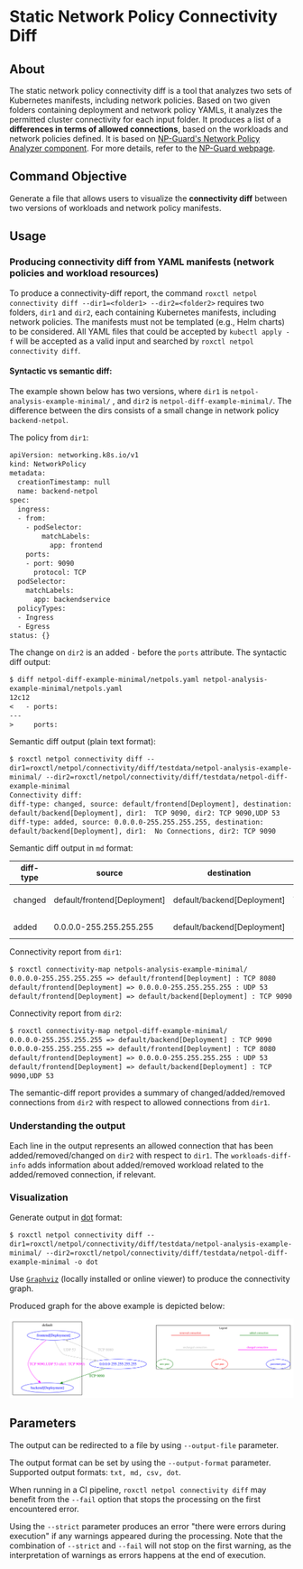 # Static Network Policy Connectivity Diff

## About

The static network policy connectivity diff is a tool that analyzes two sets of Kubernetes manifests, including network policies.
Based on two given folders containing deployment and network policy YAMLs, it analyzes the permitted cluster connectivity for each input folder.
It produces a list of a **differences in terms of allowed connections**, based on the workloads and network policies defined.
It is based on [NP-Guard's Network Policy Analyzer component](https://github.com/np-guard/netpol-analyzer). For more details, refer to the [NP-Guard webpage](https://np-guard.github.io/).

## Command Objective

Generate a file that allows users to visualize the **connectivity diff** between two versions of workloads and network policy manifests.

## Usage

### Producing connectivity diff from YAML manifests (network policies and workload resources)

To produce a connectivity-diff report, the command `roxctl netpol connectivity diff --dir1=<folder1> --dir2=<folder2>` requires two folders, `dir1` and `dir2`, each containing Kubernetes manifests, including network policies.
The manifests must not be templated (e.g., Helm charts) to be considered. All YAML files that could be accepted by `kubectl apply -f` will be accepted as a valid input and searched by `roxctl netpol connectivity diff`.

#### Syntactic vs semantic diff:

The example shown below has two versions, where `dir1` is `netpol-analysis-example-minimal/` , and `dir2` is  `netpol-diff-example-minimal/`.
The difference between the dirs consists of a small change in network policy `backend-netpol`.

The policy from `dir1`:

```
apiVersion: networking.k8s.io/v1
kind: NetworkPolicy
metadata:
  creationTimestamp: null
  name: backend-netpol
spec:
  ingress:
  - from:
    - podSelector:
        matchLabels:
          app: frontend
    ports:
    - port: 9090
      protocol: TCP
  podSelector:
    matchLabels:
      app: backendservice
  policyTypes:
  - Ingress
  - Egress
status: {}

```

The change on `dir2` is an added `-` before the `ports` attribute. The syntactic diff output:
```
$ diff netpol-diff-example-minimal/netpols.yaml netpol-analysis-example-minimal/netpols.yaml
12c12
<   - ports:
---
>     ports:
```

Semantic diff output (plain text format):

```
$ roxctl netpol connectivity diff --dir1=roxctl/netpol/connectivity/diff/testdata/netpol-analysis-example-minimal/ --dir2=roxctl/netpol/connectivity/diff/testdata/netpol-diff-example-minimal
Connectivity diff:
diff-type: changed, source: default/frontend[Deployment], destination: default/backend[Deployment], dir1:  TCP 9090, dir2: TCP 9090,UDP 53
diff-type: added, source: 0.0.0.0-255.255.255.255, destination: default/backend[Deployment], dir1:  No Connections, dir2: TCP 9090
```

Semantic diff output in `md` format:

| diff-type | source | destination | dir1 | dir2 | workloads-diff-info |
|-----------|--------|-------------|------|------|---------------------|
| changed | default/frontend[Deployment] | default/backend[Deployment] | TCP 9090 | TCP 9090,UDP 53 |  |
| added | 0.0.0.0-255.255.255.255 | default/backend[Deployment] | No Connections | TCP 9090 |  |

Connectivity report from `dir1`:
```
$ roxctl connectivity-map netpols-analysis-example-minimal/
0.0.0.0-255.255.255.255 => default/frontend[Deployment] : TCP 8080
default/frontend[Deployment] => 0.0.0.0-255.255.255.255 : UDP 53
default/frontend[Deployment] => default/backend[Deployment] : TCP 9090
```

Connectivity report from `dir2`:
```
$ roxctl connectivity-map netpol-diff-example-minimal/
0.0.0.0-255.255.255.255 => default/backend[Deployment] : TCP 9090
0.0.0.0-255.255.255.255 => default/frontend[Deployment] : TCP 8080
default/frontend[Deployment] => 0.0.0.0-255.255.255.255 : UDP 53
default/frontend[Deployment] => default/backend[Deployment] : TCP 9090,UDP 53
```

The semantic-diff report provides a summary of changed/added/removed connections from `dir2` with respect to allowed connections from `dir1`.

### Understanding the output

Each line in the output represents an allowed connection that has been added/removed/changed on `dir2` with respect to `dir1`.
The `workloads-diff-info` adds information about added/removed workload related to the added/removed connection, if relevant.


### Visualization


Generate output in [dot](https://graphviz.org/doc/info/lang.html) format:
```shell
$ roxctl netpol connectivity diff --dir1=roxctl/netpol/connectivity/diff/testdata/netpol-analysis-example-minimal/ --dir2=roxctl/netpol/connectivity/diff/testdata/netpol-diff-example-minimal -o dot
```

Use [`Graphviz`](https://graphviz.org/) (locally installed or online viewer) to produce the connectivity graph.

Produced graph for the above example is depicted below:

![graph](connectivity-diff-graph-example.svg)


## Parameters

The output can be redirected to a file by using `--output-file` parameter.

The output format can be set by using the `--output-format` parameter. Supported output formats: `txt, md, csv, dot`.

When running in a CI pipeline, `roxctl netpol connectivity diff` may benefit from the `--fail` option that stops the processing on the first encountered error.

Using the `--strict` parameter produces an error "there were errors during execution" if any warnings appeared during the processing. Note that the combination of `--strict` and `--fail` will not stop on the first warning, as the interpretation of warnings as errors happens at the end of execution.
